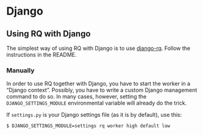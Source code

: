 # Django

## Using RQ with Django

The simplest way of using RQ with Django is to use
[django-rq](https://github.com/ui/django-rq). Follow the instructions
in the README.

### Manually

In order to use RQ together with Django, you have to start the worker in
a “Django context”. Possibly, you have to write a custom Django
management command to do so. In many cases, however, setting the
`DJANGO_SETTINGS_MODULE` environmental variable will already do the
trick.

If `settings.py` is your Django settings file (as it is by default),
use this:

```console
$ DJANGO_SETTINGS_MODULE=settings rq worker high default low
```
